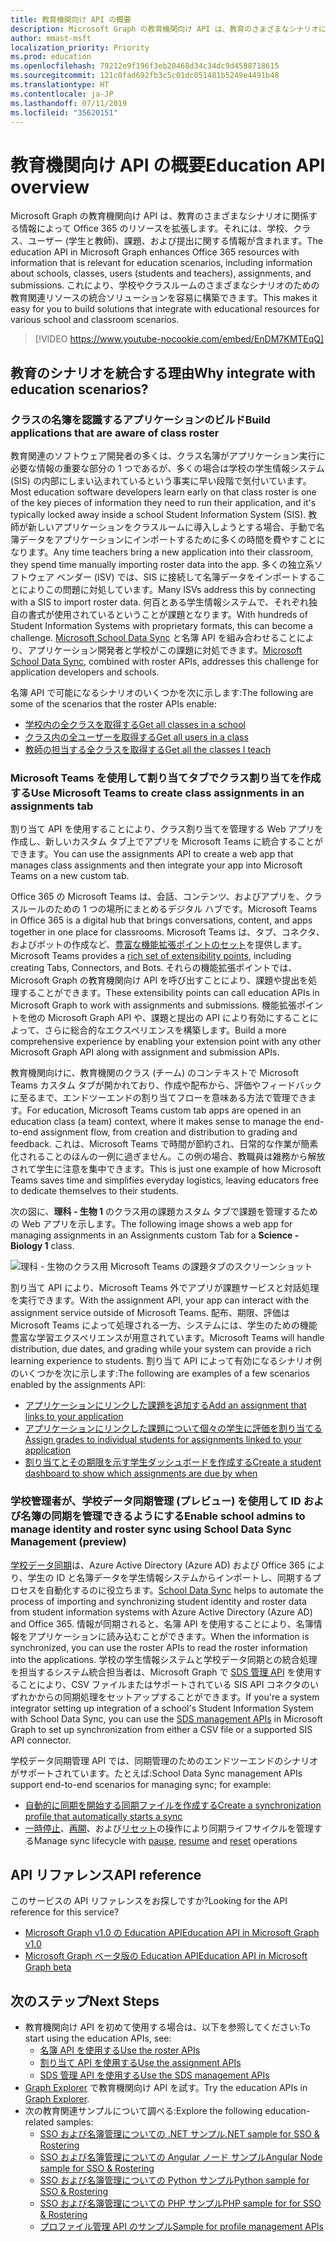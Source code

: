 ```yaml
---
title: 教育機関向け API の概要
description: Microsoft Graph の教育機関向け API は、教育のさまざまなシナリオに関係する情報によって Office 365 のリソースを拡張します。それには、学校、クラス、ユーザー (学生と教師)、課題、および提出に関する情報が含まれます。 これにより、学校やクラスルームのさまざまなシナリオのための教育関連リソースの統合ソリューションを容易に構築できます。
author: mmast-msft
localization_priority: Priority
ms.prod: education
ms.openlocfilehash: 79212e9f196f3eb20468d34c34dc9d4588718615
ms.sourcegitcommit: 121c0fad692fb3c5c01dc051481b5249e4491b48
ms.translationtype: HT
ms.contentlocale: ja-JP
ms.lasthandoff: 07/11/2019
ms.locfileid: "35620151"
---
```

# <a name="education-api-overview"></a><span data-ttu-id="ea9ca-104">教育機関向け API の概要</span><span class="sxs-lookup"><span data-stu-id="ea9ca-104">Education API overview</span></span>

<span data-ttu-id="ea9ca-105">Microsoft Graph の教育機関向け API は、教育のさまざまなシナリオに関係する情報によって Office 365 のリソースを拡張します。それには、学校、クラス、ユーザー (学生と教師)、課題、および提出に関する情報が含まれます。</span><span class="sxs-lookup"><span data-stu-id="ea9ca-105">The education API in Microsoft Graph enhances Office 365 resources with information that is relevant for education scenarios, including information about schools, classes, users (students and teachers), assignments, and submissions.</span></span> <span data-ttu-id="ea9ca-106">これにより、学校やクラスルームのさまざまなシナリオのための教育関連リソースの統合ソリューションを容易に構築できます。</span><span class="sxs-lookup"><span data-stu-id="ea9ca-106">This makes it easy for you to build solutions that integrate with educational resources for various school and classroom scenarios.</span></span>

> [!VIDEO https://www.youtube-nocookie.com/embed/EnDM7KMTEqQ]

## <a name="why-integrate-with-education-scenarios"></a><span data-ttu-id="ea9ca-107">教育のシナリオを統合する理由</span><span class="sxs-lookup"><span data-stu-id="ea9ca-107">Why integrate with education scenarios?</span></span>

### <a name="build-applications-that-are-aware-of-class-roster"></a><span data-ttu-id="ea9ca-108">クラスの名簿を認識するアプリケーションのビルド</span><span class="sxs-lookup"><span data-stu-id="ea9ca-108">Build applications that are aware of class roster</span></span>

<span data-ttu-id="ea9ca-109">教育関連のソフトウェア開発者の多くは、クラス名簿がアプリケーション実行に必要な情報の重要な部分の 1 つであるが、多くの場合は学校の学生情報システム (SIS) の内部にしまい込まれているという事実に早い段階で気付いています。</span><span class="sxs-lookup"><span data-stu-id="ea9ca-109">Most education software developers learn early on that class roster is one of the key pieces of information they need to run their application, and it's typically locked away inside a school Student Information System (SIS).</span></span> <span data-ttu-id="ea9ca-110">教師が新しいアプリケーションをクラスルームに導入しようとする場合、手動で名簿データをアプリケーションにインポートするために多くの時間を費やすことになります。</span><span class="sxs-lookup"><span data-stu-id="ea9ca-110">Any time teachers bring a new application into their classroom, they spend time manually importing roster data into the app.</span></span> <span data-ttu-id="ea9ca-111">多くの独立系ソフトウェア ベンダー (ISV) では、SIS に接続して名簿データをインポートすることによりこの問題に対処しています。</span><span class="sxs-lookup"><span data-stu-id="ea9ca-111">Many ISVs address this by connecting with a SIS to import roster data.</span></span> <span data-ttu-id="ea9ca-112">何百とある学生情報システムで、それぞれ独自の書式が使用されているということが課題となります。</span><span class="sxs-lookup"><span data-stu-id="ea9ca-112">With hundreds of Student Information Systems with proprietary formats, this can become a challenge.</span></span> <span data-ttu-id="ea9ca-113">[Microsoft School Data Sync](https://sds.microsoft.com/) と名簿 API を組み合わせることにより、アプリケーション開発者と学校がこの課題に対処できます。</span><span class="sxs-lookup"><span data-stu-id="ea9ca-113">[Microsoft School Data Sync](https://sds.microsoft.com/), combined with roster APIs, addresses this challenge for application developers and schools.</span></span>

<span data-ttu-id="ea9ca-114">名簿 API で可能になるシナリオのいくつかを次に示します:</span><span class="sxs-lookup"><span data-stu-id="ea9ca-114">The following are some of the scenarios that the roster APIs enable:</span></span>

- [<span data-ttu-id="ea9ca-115">学校内の全クラスを取得する</span><span class="sxs-lookup"><span data-stu-id="ea9ca-115">Get all classes in a school</span></span>](/graph/api/educationschool-list-classes?view=graph-rest-1.0)
- [<span data-ttu-id="ea9ca-116">クラス内の全ユーザーを取得する</span><span class="sxs-lookup"><span data-stu-id="ea9ca-116">Get all users in a class</span></span>](/graph/api/educationclass-list-members?view=graph-rest-1.0)
- [<span data-ttu-id="ea9ca-117">教師の担当する全クラスを取得する</span><span class="sxs-lookup"><span data-stu-id="ea9ca-117">Get all the classes I teach</span></span>](/graph/api/educationuser-list-classes?view=graph-rest-1.0)


### <a name="use-microsoft-teams-to-create-class-assignments-in-an-assignments-tab"></a><span data-ttu-id="ea9ca-118">Microsoft Teams を使用して割り当てタブでクラス割り当てを作成する</span><span class="sxs-lookup"><span data-stu-id="ea9ca-118">Use Microsoft Teams to create class assignments in an assignments tab</span></span>


<span data-ttu-id="ea9ca-119">割り当て API を使用することにより、クラス割り当てを管理する Web アプリを作成し、新しいカスタム タブ上でアプリを Microsoft Teams に統合することができます。</span><span class="sxs-lookup"><span data-stu-id="ea9ca-119">You can use the assignments API to create a web app that manages class assignments and then integrate your app into Microsoft Teams on a new custom tab.</span></span>  

<span data-ttu-id="ea9ca-120">Office 365 の Microsoft Teams は、会話、コンテンツ、およびアプリを、クラスルールのための 1 つの場所にまとめるデジタル ハブです。</span><span class="sxs-lookup"><span data-stu-id="ea9ca-120">Microsoft Teams in Office 365 is a digital hub that brings conversations, content, and apps together in one place for classrooms.</span></span> <span data-ttu-id="ea9ca-121">Microsoft Teams は、タブ、コネクタ、およびボットの作成など、[豊富な機能拡張ポイントのセット](https://docs.microsoft.com/ja-JP/microsoftteams/platform/concepts/apps/apps-overview)を提供します。</span><span class="sxs-lookup"><span data-stu-id="ea9ca-121">Microsoft Teams provides a [rich set of extensibility points](https://docs.microsoft.com/en-us/microsoftteams/platform/concepts/apps/apps-overview), including creating Tabs, Connectors, and Bots.</span></span> <span data-ttu-id="ea9ca-122">それらの機能拡張ポイントでは、Microsoft Graph の教育機関向け API を呼び出すことにより、課題や提出を処理することができます。</span><span class="sxs-lookup"><span data-stu-id="ea9ca-122">These extensibility points can call education APIs in Microsoft Graph to work with assignments and submissions.</span></span> <span data-ttu-id="ea9ca-123">機能拡張ポイントを他の Microsoft Graph API や、課題と提出の API により有効にすることによって、さらに総合的なエクスペリエンスを構築します。</span><span class="sxs-lookup"><span data-stu-id="ea9ca-123">Build a more comprehensive experience by enabling your extension point with any other Microsoft Graph API along with assignment and submission APIs.</span></span>

<span data-ttu-id="ea9ca-124">教育機関向けに、教育機関のクラス (チーム) のコンテキストで Microsoft Teams カスタム タブが開かれており、作成や配布から、評価やフィードバックに至るまで、エンドツーエンドの割り当てフローを意味ある方法で管理できます。</span><span class="sxs-lookup"><span data-stu-id="ea9ca-124">For education, Microsoft Teams custom tab apps are opened in an education class (a team) context, where it makes sense to manage the end-to-end assignment flow, from creation and distribution to grading and feedback.</span></span> <span data-ttu-id="ea9ca-125">これは、Microsoft Teams で時間が節約され、日常的な作業が簡素化されることのほんの一例に過ぎません。この例の場合、教職員は雑務から解放されて学生に注意を集中できます。</span><span class="sxs-lookup"><span data-stu-id="ea9ca-125">This is just one example of how Microsoft Teams saves time and simplifies everyday logistics, leaving educators free to dedicate themselves to their students.</span></span>

<span data-ttu-id="ea9ca-126">次の図に、**理科 - 生物 1** のクラス用の課題カスタム タブで課題を管理するための Web アプリを示します。</span><span class="sxs-lookup"><span data-stu-id="ea9ca-126">The following image shows a web app for managing assignments in an Assignments custom Tab for a **Science - Biology 1** class.</span></span>

![理科 - 生物のクラス用 Microsoft Teams の課題タブのスクリーンショット](images/assignmentsinteams.png)


<span data-ttu-id="ea9ca-128">割り当て API により、Microsoft Teams 外でアプリが課題サービスと対話処理を実行できます。</span><span class="sxs-lookup"><span data-stu-id="ea9ca-128">With the assignment API, your app can interact with the assignment service outside of Microsoft Teams.</span></span> <span data-ttu-id="ea9ca-129">配布、期限、評価は Microsoft Teams によって処理される一方、システムには、学生のための機能豊富な学習エクスペリエンスが用意されています。</span><span class="sxs-lookup"><span data-stu-id="ea9ca-129">Microsoft Teams will handle distribution, due dates, and grading while your system can provide a rich learning experience to students.</span></span>
<span data-ttu-id="ea9ca-130">割り当て API によって有効になるシナリオ例のいくつかを次に示します:</span><span class="sxs-lookup"><span data-stu-id="ea9ca-130">The following are examples of a few scenarios enabled by the assignments API:</span></span>

- [<span data-ttu-id="ea9ca-131">アプリケーションにリンクした課題を追加する</span><span class="sxs-lookup"><span data-stu-id="ea9ca-131">Add an assignment that links to your application</span></span>](/graph/api/educationclass-post-assignments?view=graph-rest-beta) 
- [<span data-ttu-id="ea9ca-132">アプリケーションにリンクした課題について個々の学生に評価を割り当てる</span><span class="sxs-lookup"><span data-stu-id="ea9ca-132">Assign grades to individual students for assignments linked to your application</span></span>](/graph/api/educationsubmission-update?view=graph-rest-beta)
- [<span data-ttu-id="ea9ca-133">割り当てとその期限を示す学生ダッシュボードを作成する</span><span class="sxs-lookup"><span data-stu-id="ea9ca-133">Create a student dashboard to show which assignments are due by when</span></span>](/graph/api/educationclass-list-assignments?view=graph-rest-beta)


### <a name="enable-school-admins-to-manage-identity-and-roster-sync-using-school-data-sync-management-preview"></a><span data-ttu-id="ea9ca-134">学校管理者が、学校データ同期管理 (プレビュー) を使用して ID および名簿の同期を管理できるようにする</span><span class="sxs-lookup"><span data-stu-id="ea9ca-134">Enable school admins to manage identity and roster sync using School Data Sync Management (preview)</span></span>

<span data-ttu-id="ea9ca-135">[学校データ同期](https://sds.microsoft.com/)は、Azure Active Directory (Azure AD) および Office 365 により、学生の ID と名簿データを学生情報システムからインポートし、同期するプロセスを自動化するのに役立ちます。</span><span class="sxs-lookup"><span data-stu-id="ea9ca-135">[School Data Sync](https://sds.microsoft.com/) helps to automate the process of importing and synchronizing student identity and roster data from student information systems with Azure Active Directory (Azure AD) and Office 365.</span></span> <span data-ttu-id="ea9ca-136">情報が同期されると、名簿 API を使用することにより、名簿情報をアプリケーションに読み込むことができます。</span><span class="sxs-lookup"><span data-stu-id="ea9ca-136">When the information is synchronized, you can use the roster APIs to read the roster information into the applications.</span></span> <span data-ttu-id="ea9ca-137">学校の学生情報システムと学校データ同期との統合処理を担当するシステム統合担当者は、Microsoft Graph で [SDS 管理 API](/graph/api/resources/educationsynchronizationprofile?view=graph-rest-beta) を使用することにより、CSV ファイルまたはサポートされている SIS API コネクタのいずれかからの同期処理をセットアップすることができます。</span><span class="sxs-lookup"><span data-stu-id="ea9ca-137">If you're a system integrator setting up integration of a school's Student Information System with School Data Sync, you can use the [SDS management APIs](/graph/api/resources/educationsynchronizationprofile?view=graph-rest-beta) in Microsoft Graph to set up synchronization from either a CSV file or a supported SIS API connector.</span></span>

<span data-ttu-id="ea9ca-138">学校データ同期管理 API では、同期管理のためのエンドツーエンドのシナリオがサポートされています。たとえば:</span><span class="sxs-lookup"><span data-stu-id="ea9ca-138">School Data Sync management APIs support end-to-end scenarios for managing sync; for example:</span></span>

- [<span data-ttu-id="ea9ca-139">自動的に同期を開始する同期ファイルを作成する</span><span class="sxs-lookup"><span data-stu-id="ea9ca-139">Create a synchronization profile that automatically starts a sync</span></span>](/graph/api/educationsynchronizationprofile-post?view=graph-rest-beta)
- <span data-ttu-id="ea9ca-140">[一時停止](/graph/api/educationsynchronizationprofile-pause?view=graph-rest-beta)、[再開](/graph/api/educationsynchronizationprofile-resume?view=graph-rest-beta)、および[リセット](/graph/api/educationsynchronizationprofile-reset?view=graph-rest-beta)の操作により同期ライフサイクルを管理する</span><span class="sxs-lookup"><span data-stu-id="ea9ca-140">Manage sync lifecycle with [pause](/graph/api/educationsynchronizationprofile-pause?view=graph-rest-beta), [resume](/graph/api/educationsynchronizationprofile-resume?view=graph-rest-beta) and [reset](/graph/api/educationsynchronizationprofile-reset?view=graph-rest-beta) operations</span></span>

## <a name="api-reference"></a><span data-ttu-id="ea9ca-141">API リファレンス</span><span class="sxs-lookup"><span data-stu-id="ea9ca-141">API reference</span></span>
<span data-ttu-id="ea9ca-142">このサービスの API リファレンスをお探しですか?</span><span class="sxs-lookup"><span data-stu-id="ea9ca-142">Looking for the API reference for this service?</span></span>

- [<span data-ttu-id="ea9ca-143">Microsoft Graph v1.0 の Education API</span><span class="sxs-lookup"><span data-stu-id="ea9ca-143">Education API in Microsoft Graph v1.0</span></span>](/graph/api/resources/education-overview?view=graph-rest-1.0)
- [<span data-ttu-id="ea9ca-144">Microsoft Graph ベータ版の Education API</span><span class="sxs-lookup"><span data-stu-id="ea9ca-144">Education API in Microsoft Graph beta</span></span>](/graph/api/resources/education-overview?view=graph-rest-beta)


## <a name="next-steps"></a><span data-ttu-id="ea9ca-145">次のステップ</span><span class="sxs-lookup"><span data-stu-id="ea9ca-145">Next Steps</span></span>

- <span data-ttu-id="ea9ca-146">教育機関向け API を初めて使用する場合は、以下を参照してください:</span><span class="sxs-lookup"><span data-stu-id="ea9ca-146">To start using the education APIs, see:</span></span>
    - [<span data-ttu-id="ea9ca-147">名簿 API を使用する</span><span class="sxs-lookup"><span data-stu-id="ea9ca-147">Use the roster APIs</span></span>](/graph/api/resources/education-overview?view=graph-rest-1.0)
    - [<span data-ttu-id="ea9ca-148">割り当て API を使用する</span><span class="sxs-lookup"><span data-stu-id="ea9ca-148">Use the assignment APIs</span></span>](/graph/api/resources/educationassignment?view=graph-rest-beta)
    - [<span data-ttu-id="ea9ca-149">SDS 管理 API を使用する</span><span class="sxs-lookup"><span data-stu-id="ea9ca-149">Use the SDS management APIs</span></span>](/graph/api/resources/educationsynchronizationprofile?view=graph-rest-beta)
- <span data-ttu-id="ea9ca-150">[Graph Explorer](https://developer.microsoft.com/graph/graph-explorer) で教育機関向け API を試す。</span><span class="sxs-lookup"><span data-stu-id="ea9ca-150">Try the education APIs in [Graph Explorer](https://developer.microsoft.com/graph/graph-explorer).</span></span>
- <span data-ttu-id="ea9ca-151">次の教育関連サンプルについて調べる:</span><span class="sxs-lookup"><span data-stu-id="ea9ca-151">Explore the following education-related samples:</span></span>
    - [<span data-ttu-id="ea9ca-152">SSO および名簿管理についての .NET サンプル</span><span class="sxs-lookup"><span data-stu-id="ea9ca-152">.NET sample for SSO & Rostering</span></span>](https://github.com/OfficeDev/O365-EDU-AspNetMVC-Samples)
    - [<span data-ttu-id="ea9ca-153">SSO および名簿管理についての Angular ノード サンプル</span><span class="sxs-lookup"><span data-stu-id="ea9ca-153">Angular Node sample for SSO & Rostering</span></span>](https://github.com/OfficeDev/O365-EDU-AngularNodeJS-Samples)   
    - [<span data-ttu-id="ea9ca-154">SSO および名簿管理についての Python サンプル</span><span class="sxs-lookup"><span data-stu-id="ea9ca-154">Python sample for SSO & Rostering</span></span>](https://github.com/OfficeDev/O365-EDU-Python-Samples)
    - [<span data-ttu-id="ea9ca-155">SSO および名簿管理についての PHP サンプル</span><span class="sxs-lookup"><span data-stu-id="ea9ca-155">PHP sample for for SSO & Rostering</span></span>](https://github.com/OfficeDev/O365-EDU-PHP-Samples)
    - [<span data-ttu-id="ea9ca-156">プロファイル管理 API のサンプル</span><span class="sxs-lookup"><span data-stu-id="ea9ca-156">Sample for profile management APIs</span></span>](https://github.com/OfficeDev/O365-EDU-SDS-AspNetMVC-Samples) 



 

